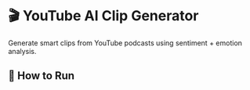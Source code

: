 # 🎬 YouTube AI Clip Generator

Generate smart clips from YouTube podcasts using sentiment + emotion analysis.

## 🚀 How to Run
